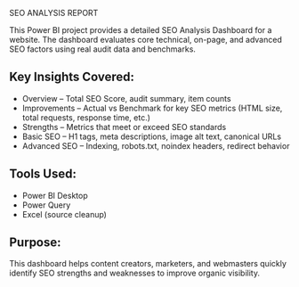 SEO ANALYSIS REPORT

This Power BI project provides a detailed SEO Analysis Dashboard for a website. The dashboard evaluates core technical, on-page, and advanced SEO factors using real audit data and benchmarks.

## Key Insights Covered:

- Overview – Total SEO Score, audit summary, item counts
- Improvements – Actual vs Benchmark for key SEO metrics (HTML size, total requests, response time, etc.)
- Strengths – Metrics that meet or exceed SEO standards
- Basic SEO – H1 tags, meta descriptions, image alt text, canonical URLs
- Advanced SEO – Indexing, robots.txt, noindex headers, redirect behavior

## Tools Used:

- Power BI Desktop  
- Power Query  
- Excel (source cleanup)
## Purpose:
This dashboard helps content creators, marketers, and webmasters quickly identify SEO strengths and weaknesses to improve organic visibility.
